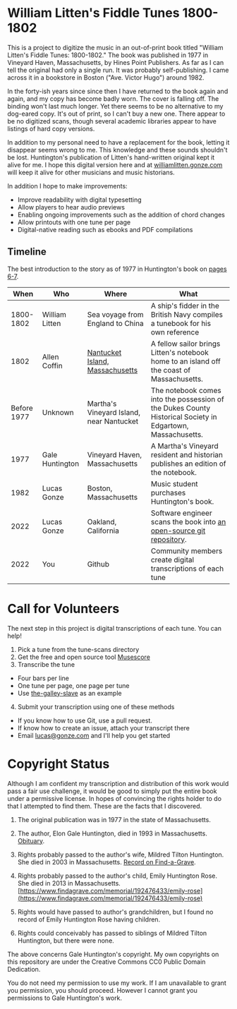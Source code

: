 # William Litten's Fiddle Tunes 1800-1802

This is a project to digitize the music in an out-of-print book titled "William Litten's Fiddle Tunes: 1800-1802." The book was published in 1977 in Vineyard Haven, Massachusetts, by Hines Point Publishers. As far as I can tell the original had only a single run. It was probably self-publishing. I came across it in a bookstore in Boston ("Ave. Victor Hugo") around 1982. 

In the forty-ish years since since then I have returned to the book again and again, and my copy has become badly worn. The cover is falling off. The binding won't last much longer. Yet there seems to be no alternative to my dog-eared copy. It's out of print, so I can't buy a new one. There appear to be no digitized scans, though several academic libraries appear to have listings of hard copy versions. 

In addition to my personal need to have a replacement for the book, letting it disappear seems wrong to me. This knowledge and these sounds shouldn't be lost. Huntington's publication of Litten's hand-written original kept it alive for me. I hope this digital version here and at [williamlitten.gonze.com](https://williamlitten.gonze.com) will keep it alive for other musicians and music historians. 

In addition I hope to make improvements:

- Improve readability with digital typesetting
- Allow players to hear audio previews
- Enabling ongoing improvements such as the addition of chord changes
- Allow printouts with one tune per page
- Digital-native reading such as ebooks and PDF compilations

## Timeline 

The best introduction to the story as of 1977 in Huntington's book on [pages 6-7](https://github.com/lucasgonze/william-litten-fiddle-tunes/blob/main/scans/pages%206-7.jpg). 

| When | Who | Where | What | 
| ---- | --- | ----- | ---- | 
| 1800-1802 | William Litten | Sea voyage from England to China | A ship's fidder in the British Navy compiles a tunebook for his own reference |
| 1802 | Allen Coffin | [Nantucket Island, Massachusetts](https://en.wikipedia.org/wiki/Nantucket#The_whaling_industry) | A fellow sailor brings Litten's notebook home to an island off the coast of Massachusetts. |
| Before 1977 | Unknown | Martha's Vineyard Island, near Nantucket | The notebook comes into the possession of the Dukes County Historical Society in Edgartown, Massachusetts. | 
| 1977 | Gale Huntington | Vineyard Haven, Massachusetts | A Martha's Vineyard resident and historian publishes an edition of the notebook. | 
| 1982 | Lucas Gonze | Boston, Massachusetts | Music student purchases Huntington's book. | 
| 2022 | Lucas Gonze | Oakland, California | Software engineer scans the book into <a href="https://github.com/lucasgonze/william-litten-fiddle-tunes">an open-source git repository</a>. |
| 2022 | You | Github | Community members create digital transcriptions of each tune |

# Call for Volunteers

The next step in this project is digital transcriptions of each tune. You can help! 

1. Pick a tune from the tune-scans directory
2. Get the free and open source tool <a href="https://github.com/musescore/MuseScore">Musescore</a>
3. Transcribe the tune
  - Four bars per line
  - One tune per page, one page per tune
  - Use <a href="https://github.com/lucasgonze/the-galley-slave">the-galley-slave</a> as an example
4. Submit your transcription using one of these methods
  - If you know how to use Git, use a pull request. 
  - If know how to create an issue, attach your transcript there
  - Email lucas@gonze.com and I'll help you get started

# Copyright Status

 Although I am confident my transcription and distribution of this work would pass a fair use challenge, it would be good to simply put the entire book under a permissive license. In hopes of convincing the rights holder to do that I attempted to find them. These are the facts that I discovered. 

1. The original publication was in 1977 in the state of Massachusetts. 

2. The author, Elon Gale Huntington, died in 1993 in Massachusetts. [Obituary](https://www.ancestry.com/genealogy/records/elon-gale-huntington-24-2sf9dg).

3. Rights probably passed to the author's wife, Mildred Tilton Huntington. She died in 2003 in Massachusetts. [Record on Find-a-Grave](https://www.findagrave.com/memorial/185317603/mildred-aurelia-huntington).

4. Rights probably passed to the author's child, Emily Huntington Rose. She died in 2013 in Massachusetts. [https://www.findagrave.com/memorial/192476433/emily-rose](https://www.findagrave.com/memorial/192476433/emily-rose)

5. Rights would have passed to author's grandchildren, but I found no record of Emily Huntington Rose having children. 

6. Rights could conceivably has passed to siblings of Mildred Tilton Huntington, but there were none. 
 
The above concerns Gale Huntington's copyright. My own copyrights on this repository are under the Creative Commons CC0 Public Domain Dedication. 

You do not need my permission to use my work. If I am unavailable to grant you permission, you should proceed. However I cannot grant you permissions to Gale Huntington's work.
